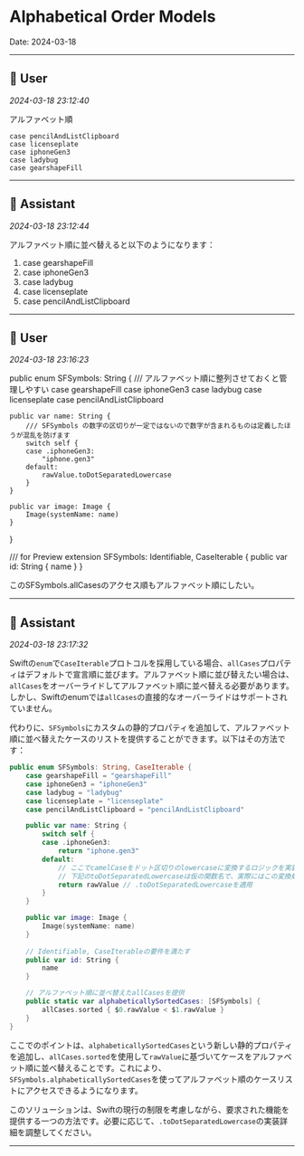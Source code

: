 # Alphabetical Order Models

Date: 2024-03-18

---

## 👤 User
*2024-03-18 23:12:40*

アルファベット順

    case pencilAndListClipboard
    case licenseplate
    case iphoneGen3
    case ladybug
    case gearshapeFill

---

## 🤖 Assistant
*2024-03-18 23:12:44*

アルファベット順に並べ替えると以下のようになります：

1. case gearshapeFill
2. case iphoneGen3
3. case ladybug
4. case licenseplate
5. case pencilAndListClipboard

---

## 👤 User
*2024-03-18 23:16:23*

public enum SFSymbols: String {
    /// アルファベット順に整列させておくと管理しやすい
    case gearshapeFill
    case iphoneGen3
    case ladybug
    case licenseplate
    case pencilAndListClipboard

    public var name: String {
        /// SFSymbols の数字の区切りが一定ではないので数字が含まれるものは定義したほうが混乱を防げます
        switch self {
        case .iphoneGen3:
            "iphone.gen3"
        default:
            rawValue.toDotSeparatedLowercase
        }
    }

    public var image: Image {
        Image(systemName: name)
    }
}

/// for Preview
extension SFSymbols: Identifiable, CaseIterable {
    public var id: String {
        name
    }
}

このSFSymbols.allCasesのアクセス順もアルファベット順にしたい。

---

## 🤖 Assistant
*2024-03-18 23:17:32*

Swiftの`enum`で`CaseIterable`プロトコルを採用している場合、`allCases`プロパティはデフォルトで宣言順に並びます。アルファベット順に並び替えたい場合は、`allCases`をオーバーライドしてアルファベット順に並べ替える必要があります。しかし、Swiftのenumでは`allCases`の直接的なオーバーライドはサポートされていません。

代わりに、`SFSymbols`にカスタムの静的プロパティを追加して、アルファベット順に並べ替えたケースのリストを提供することができます。以下はその方法です：

```swift
public enum SFSymbols: String, CaseIterable {
    case gearshapeFill = "gearshapeFill"
    case iphoneGen3 = "iphoneGen3"
    case ladybug = "ladybug"
    case licenseplate = "licenseplate"
    case pencilAndListClipboard = "pencilAndListClipboard"

    public var name: String {
        switch self {
        case .iphoneGen3:
            return "iphone.gen3"
        default:
            // ここでcamelCaseをドット区切りのlowercaseに変換するロジックを実装します。
            // 下記のtoDotSeparatedLowercaseは仮の関数名で、実際にはこの変換処理を実装する必要があります。
            return rawValue // .toDotSeparatedLowercaseを適用
        }
    }

    public var image: Image {
        Image(systemName: name)
    }
    
    // Identifiable, CaseIterableの要件を満たす
    public var id: String {
        name
    }

    // アルファベット順に並べ替えたallCasesを提供
    public static var alphabeticallySortedCases: [SFSymbols] {
        allCases.sorted { $0.rawValue < $1.rawValue }
    }
}
```

ここでのポイントは、`alphabeticallySortedCases`という新しい静的プロパティを追加し、`allCases.sorted`を使用して`rawValue`に基づいてケースをアルファベット順に並べ替えることです。これにより、`SFSymbols.alphabeticallySortedCases`を使ってアルファベット順のケースリストにアクセスできるようになります。

このソリューションは、Swiftの現行の制限を考慮しながら、要求された機能を提供する一つの方法です。必要に応じて、`.toDotSeparatedLowercase`の実装詳細を調整してください。

---
